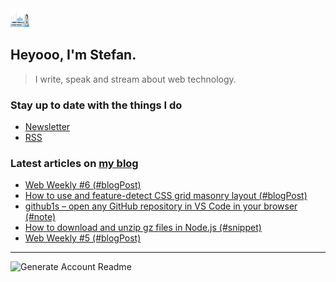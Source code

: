 <img alt width="30" height="30" src="https://raw.githubusercontent.com/stefanjudis/stefanjudis/main/screenshot.png">

## Heyooo, I'm Stefan.

> I write, speak and stream about web technology.

### Stay up to date with the things I do

- [Newsletter](https://www.stefanjudis.com/newsletter/)
- [RSS](https://www.stefanjudis.com/feeds/)

### Latest articles on [my blog](https://www.stefanjudis.com)

<!-- BLOG-POST-LIST:START -->
- [Web Weekly #6 (#blogPost)](https://www.stefanjudis.com/blog/web-weekly-6/)
- [How to use and feature-detect CSS grid masonry layout (#blogPost)](https://www.stefanjudis.com/blog/how-to-use-and-feature-detect-css-grid-masonry-layout/)
- [github1s – open any GitHub repository in VS Code in your browser (#note)](https://www.stefanjudis.com/notes/github1s-open-any-github-repository-in-vs-code-in-your-browser/)
- [How to download and unzip gz files in Node.js (#snippet)](https://www.stefanjudis.com/snippets/how-to-download-and-unzip-gz-files-in-node-js/)
- [Web Weekly #5 (#blogPost)](https://www.stefanjudis.com/blog/web-weekly-5/)
<!-- BLOG-POST-LIST:END -->

---

![Generate Account Readme](https://github.com/stefanjudis/stefanjudis/workflows/Generate%20Account%20Readme/badge.svg)
